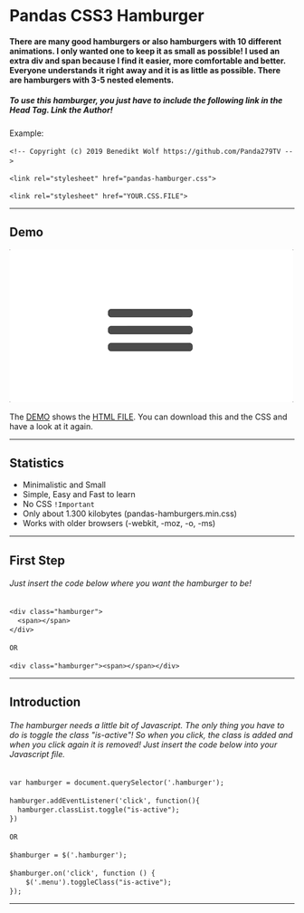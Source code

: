 # Pandas CSS3 Hamburger
#### There are many good hamburgers or also hamburgers with 10 different animations. I only wanted one to keep it as small as possible! I used an extra div and span because I find it easier, more comfortable and better. Everyone understands it right away and it is as little as possible. There are hamburgers with 3-5 nested elements.


##### To use this hamburger, you just have to include the following link in the Head Tag. Link the Author!

Example:

`<!-- Copyright (c) 2019 Benedikt Wolf https://github.com/Panda279TV -->`

`<link rel="stylesheet" href="pandas-hamburger.css">`

`<link rel="stylesheet" href="YOUR.CSS.FILE">`

---

## Demo
![](pandas-hamburger-demo.gif)

The [DEMO](https://github.com/Panda279TV/Pandas-CSS3-Hamburger/blob/master/pandas-hamburger-demo.gif) shows the [HTML FILE](https://github.com/Panda279TV/Pandas-CSS3-Hamburger/blob/master/pandas-hamburger-test.html). You can download this and the CSS and have a look at it again.

---

## Statistics
- Minimalistic and Small
- Simple, Easy and Fast to learn
- No CSS `!Important`
- Only about 1.300 kilobytes (pandas-hamburgers.min.css)
- Works with older browsers (-webkit, -moz, -o, -ms)

---

## First Step

###### Just insert the code below where you want the hamburger to be!

    <div class="hamburger">
      <span></span>
    </div>
    
    OR
    
    <div class="hamburger"><span></span></div>

---

## Introduction

###### The hamburger needs a little bit of Javascript. The only thing you have to do is toggle the class "is-active"! So when you click, the class is added and when you click again it is removed! Just insert the code below into your Javascript file.

    var hamburger = document.querySelector('.hamburger');

    hamburger.addEventListener('click', function(){
      hamburger.classList.toggle("is-active");
    })

    OR
    
    $hamburger = $('.hamburger');
    
    $hamburger.on('click', function () {
        $('.menu').toggleClass("is-active");
    });
---
